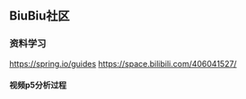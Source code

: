 ## BiuBiu社区

### 资料学习
https://spring.io/guides
https://space.bilibili.com/406041527/
####  视频p5分析过程
